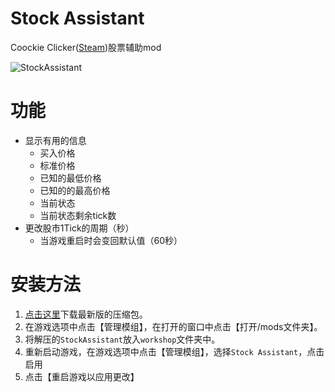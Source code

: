 # Stock Assistant

Coockie Clicker([Steam](https://store.steampowered.com/app/1454400/Cookie_Clicker/))股票辅助mod

![StockAssistant](https://user-images.githubusercontent.com/91243835/134629261-f57cc796-f5b0-42aa-ae54-ed194ab2486a.png)

# 功能
* 显示有用的信息
  * 买入价格
  * 标准价格
  * 已知的最低价格
  * 已知的的最高价格
  * 当前状态
  * 当前状态剩余tick数
* 更改股市1Tick的周期（秒）
  * 当游戏重启时会变回默认值（60秒）

# 安装方法
1. [点击这里](https://github.com/zyaboo/StockAssistant/releases/latest/download/StockAssistant.zip)下载最新版的压缩包。
2. 在游戏选项中点击【管理模组】，在打开的窗口中点击【打开/mods文件夹】。
3. 将解压的`StockAssistant`放入`workshop`文件夹中。
4. 重新启动游戏，在游戏选项中点击【管理模组】，选择`Stock Assistant`，点击启用
5. 点击【重启游戏以应用更改】
